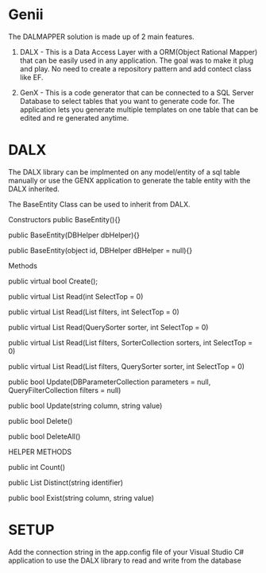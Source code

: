 # Genii

The DALMAPPER solution is made up of 2 main features.
1. DALX - This is a Data Access Layer with a ORM(Object Rational Mapper) that can be easily used in any application. The goal was to make it plug and play. No need to create a repository pattern and add contect class like EF.

2. GenX - This is a code generator that can be connected to a SQL Server Database to select tables that you want to generate code for. The application lets you generate multiple templates on one table that can be edited and re generated anytime.

# DALX
The DALX library can be implmented on any model/entity of a sql table manually or use the GENX application to generate the table entity with the DALX inherited.

The BaseEntity<T> Class can be used to inherit from DALX. 
  
Constructors
public BaseEntity(){}

public BaseEntity(DBHelper dbHelper){}

public BaseEntity(object id, DBHelper dBHelper = null){} 

Methods

public virtual bool Create();

public virtual List<T> Read(int SelectTop = 0)
  
public virtual List<T> Read(List<QueryFilter> filters, int SelectTop = 0)
  
public virtual List<T> Read(QuerySorter sorter, int SelectTop = 0)
  
public virtual List<T> Read(List<QueryFilter> filters, SorterCollection sorters, int SelectTop = 0)
  
public virtual List<T> Read(List<QueryFilter> filters, QuerySorter sorter, int SelectTop = 0)

public bool Update(DBParameterCollection parameters = null, QueryFilterCollection filters = null)

public bool Update(string column, string value)

 public bool Delete()
 
 public bool DeleteAll()
  
HELPER METHODS

public int Count()

public List<T> Distinct(string identifier)
  
public bool Exist(string column, string value)

# SETUP

Add the connection string in the app.config file of your Visual Studio C# application to use the DALX library to read and write from the database
